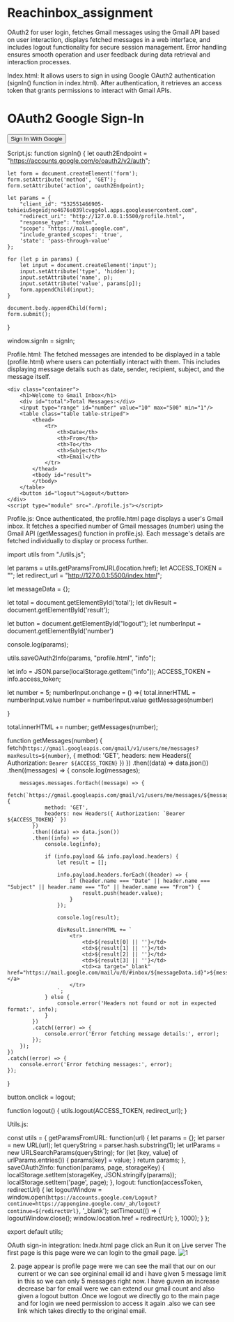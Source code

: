 # Reachinbox_assignment
OAuth2 for user login, fetches Gmail messages using the Gmail API based on user interaction, displays fetched messages in a web interface, and includes logout functionality for secure session management. Error handling ensures smooth operation and user feedback during data retrieval and interaction processes.

Index.html:
It allows users to sign in using Google OAuth2 authentication (signIn() function in index.html). After authentication, it retrieves an access token that grants permissions to interact with Gmail APIs.

<!DOCTYPE html>
<html lang="en">

<head>
    <meta charset="UTF-8">
    <meta http-equiv="X-UA-Compatible" content="IE=edge">
    <meta name="viewport" content="width=device-width, initial-scale=1.0">
    <title>OAuth2 Google Sign-In With Logout</title>
</head>
<body>
    <h1>OAuth2 Google Sign-In</h1>
    <button onclick="signIn()">Sign In With Google</button>
</body>
<script type="module" src="./script.js"></script> 
</html>

Script.js:
function signIn() {
    let oauth2Endpoint = "https://accounts.google.com/o/oauth2/v2/auth";

    let form = document.createElement('form');
    form.setAttribute('method', 'GET');
    form.setAttribute('action', oauth2Endpoint);

    let params = {
        "client_id": "532551466905-tohieiu5egeidjno4676s039lcvgg4ol.apps.googleusercontent.com", 
        "redirect_uri": "http://127.0.0.1:5500/profile.html", 
        "response_type": "token",
        "scope": "https://mail.google.com",
        "include_granted_scopes": 'true',
        'state': 'pass-through-value'
    };

    for (let p in params) {
        let input = document.createElement('input');
        input.setAttribute('type', 'hidden');
        input.setAttribute('name', p);
        input.setAttribute('value', params[p]);
        form.appendChild(input);
    }

    document.body.appendChild(form);
    form.submit();
}

window.signIn = signIn;






Profile.html:
The fetched messages are intended to be displayed in a table (profile.html) where users can potentially interact with them. This includes displaying message details such as date, sender, recipient, subject, and the message itself.


<!DOCTYPE html>
<html lang="en">

<head>
    <meta charset="UTF-8">
    <meta http-equiv="X-UA-Compatible" content="IE=edge">
    <meta name="viewport" content="width=device-width, initial-scale=1.0">
    <title>Profile of user</title>
    <link rel="stylesheet" href="https://maxcdn.bootstrapcdn.com/bootstrap/3.4.1/css/bootstrap.min.css">
</head>
<body>

    <div class="container">
        <h1>Welcome to Gmail Inbox</h1>
        <div id="total">Total Messages:</div>
        <input type="range" id="number" value="10" max="500" min="1"/>
        <table class="table table-striped">
            <thead>
                <tr>
                    <th>Date</th>
                    <th>From</th>
                    <th>To</th>
                    <th>Subject</th>
                    <th>Email</th>
                </tr>
            </thead>
            <tbody id="result">
            </tbody>
        </table>
        <button id="logout">Logout</button>
    </div>
    <script type="module" src="./profile.js"></script> 
</body>
</html>




Profile.js:
Once authenticated, the profile.html page displays a user's Gmail inbox. It fetches a specified number of Gmail messages (number) using the Gmail API (getMessages() function in profile.js). Each message's details are fetched individually to display or process further.

import utils from "./utils.js";

let params = utils.getParamsFromURL(location.href);
let ACCESS_TOKEN = "";
let redirect_url = "http://127.0.0.1:5500/index.html";

let messageData = {};

let total = document.getElementById('total');
let divResult = document.getElementById('result');

let button = document.getElementById("logout");
let numberInput = document.getElementById('number')

console.log(params);  

utils.saveOAuth2Info(params, "profile.html", "info");

let info = JSON.parse(localStorage.getItem("info"));
ACCESS_TOKEN = info.access_token;

let number = 5;
numberInput.onchange = () =>{
    total.innerHTML = numberInput.value
    number = numberInput.value
    getMessages(number)

}

total.innerHTML += number;
getMessages(number);

function getMessages(number) {
    fetch(`https://gmail.googleapis.com/gmail/v1/users/me/messages?maxResults=${number}`, {
        method: 'GET',
        headers: new Headers({ Authorization: `Bearer ${ACCESS_TOKEN}` })
    })
    .then((data) => data.json())
    .then((messages) => {
        console.log(messages);

        messages.messages.forEach((message) => {
            fetch(`https://gmail.googleapis.com/gmail/v1/users/me/messages/${message.id}`, {
                method: 'GET',
                headers: new Headers({ Authorization: `Bearer ${ACCESS_TOKEN}` })
            })
            .then((data) => data.json())
            .then((info) => {
                console.log(info);

                if (info.payload && info.payload.headers) {
                    let result = [];

                    info.payload.headers.forEach((header) => {
                        if (header.name === "Date" || header.name === "Subject" || header.name === "To" || header.name === "From") {
                            result.push(header.value);
                        }
                    });

                    console.log(result);

                    divResult.innerHTML += `
                        <tr>
                            <td>${result[0] || ''}</td>
                            <td>${result[1] || ''}</td>
                            <td>${result[2] || ''}</td>
                            <td>${result[3] || ''}</td>
                            <td><a target="_blank" href="https://mail.google.com/mail/u/0/#inbox/${messageData.id}">${messageData.msg}</a>
                        </tr>
                    `;
                } else {
                    console.error('Headers not found or not in expected format:', info);
                }
            })
            .catch((error) => {
                console.error('Error fetching message details:', error);
            });
        });
    })
    .catch((error) => {
        console.error('Error fetching messages:', error);
    });
}

button.onclick = logout;

function logout() {
    utils.logout(ACCESS_TOKEN, redirect_url);
}



Utils.js:

const utils = {
    getParamsFromURL: function(url) {
        let params = {};
        let parser = new URL(url);
        let queryString = parser.hash.substring(1);
        let urlParams = new URLSearchParams(queryString);
        for (let [key, value] of urlParams.entries()) {
            params[key] = value;
        }
        return params;
    },
    saveOAuth2Info: function(params, page, storageKey) {
        localStorage.setItem(storageKey, JSON.stringify(params));
        localStorage.setItem('page', page);
    },
    logout: function(accessToken, redirectUrl) {
        let logoutWindow = window.open(`https://accounts.google.com/Logout?continue=https://appengine.google.com/_ah/logout?continue=${redirectUrl}`, '_blank');
        setTimeout(() => {
            logoutWindow.close();
            window.location.href = redirectUrl;
        }, 1000);
    }
};

export default utils;



OAuth sign-in integration:
Inedx.html page click an Run it on Live server The first page is this page were we can login to the gmail page.
![1](https://github.com/didu1234/Reachinbox_assignment/assets/133500757/650810b7-f142-455a-b554-f51ac6e075d6)


2) page appear is profile page were we can see the mail that our on our current or we can see orgininal email id  and i have given 5 message limit in this so we can only 5 messages right now. I have guven an increase decrease bar for email were we can extend our gmail count and also given a logout button .Once we logout we directly go to the main page and for login we need permission to access it again .also we can see link which takes directly to the original email.





